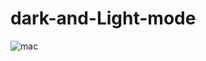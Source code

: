 # dark-and-Light-mode

![mac](https://user-images.githubusercontent.com/89946700/235957434-beb9f7d9-1a5f-4400-ab1e-1058c97b4a0a.jpeg)
